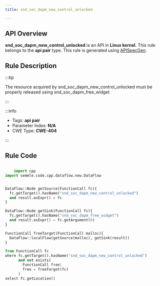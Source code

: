 ```yaml
---
title: snd_soc_dapm_new_control_unlocked

---
```



## API Overview
**snd_soc_dapm_new_control_unlocked** is an API in **Linux kernel**. This rule belongs to the **api pair** type. This rule is generated using [APISpecGen](../../tools/APISpecGen).
## Rule Description

:::tip

The resource acquired by snd_soc_dapm_new_control_unlocked must be properly released using snd_soc_dapm_free_widget

:::

:::info

- Tags: **api pair**
- Parameter Index: **N/A**
- CWE Type: **CWE-404**

:::

## Rule Code
```python

    import cpp
import semmle.code.cpp.dataflow.new.DataFlow


DataFlow::Node getSource(FunctionCall fc){
  fc.getTarget().hasName("snd_soc_dapm_new_control_unlocked")
  and result.asExpr() = fc
}

DataFlow::Node getSink(FunctionCall fc){
  fc.getTarget().hasName("snd_soc_dapm_free_widget")
  and result.asExpr() = fc.getArgument(0)
}

FunctionCall freeTarget(FunctionCall malloc){
  DataFlow::localFlow(getSource(malloc), getSink(result))
}

from FunctionCall fc
where fc.getTarget().hasName("snd_soc_dapm_new_control_unlocked")
      and not exists(
        FunctionCall free| 
        free = freeTarget(fc)
      )
select fc.getLocation()

    
```